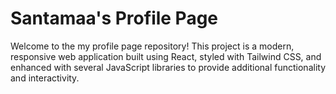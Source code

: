 # Santamaa's Profile Page

Welcome to the my profile page repository! This project is a modern, responsive web application built using React, styled with Tailwind CSS, and enhanced with several JavaScript libraries to provide additional functionality and interactivity.